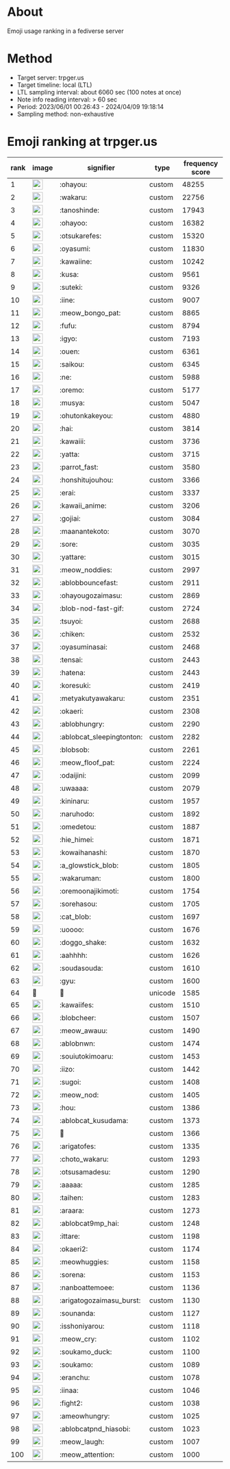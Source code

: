 # About
Emoji usage ranking in a fediverse server

# Method
- Target server: trpger.us
- Target timeline: local (LTL)
- LTL sampling interval: about 6060 sec (100 notes at once)
- Note info reading interval: > 60 sec
- Period: 2023/06/01 00:26:43 - 2024/04/09 19:18:14 
- Sampling method: non-exhaustive

# Emoji ranking at trpger.us

|rank|image|signifier|type|frequency score|
|----|----|----|----|----|
|1|<img height="24" src="https://trpger.us/emoji/ohayou.webp">|:ohayou:|custom|48255|
|2|<img height="24" src="https://trpger.us/emoji/wakaru.webp">|:wakaru:|custom|22756|
|3|<img height="24" src="https://trpger.us/emoji/tanoshinde.webp">|:tanoshinde:|custom|17943|
|4|<img height="24" src="https://trpger.us/emoji/ohayoo.webp">|:ohayoo:|custom|16382|
|5|<img height="24" src="https://trpger.us/emoji/otsukarefes.webp">|:otsukarefes:|custom|15320|
|6|<img height="24" src="https://trpger.us/emoji/oyasumi.webp">|:oyasumi:|custom|11830|
|7|<img height="24" src="https://trpger.us/emoji/kawaiine.webp">|:kawaiine:|custom|10242|
|8|<img height="24" src="https://trpger.us/emoji/kusa.webp">|:kusa:|custom|9561|
|9|<img height="24" src="https://trpger.us/emoji/suteki.webp">|:suteki:|custom|9326|
|10|<img height="24" src="https://trpger.us/emoji/iine.webp">|:iine:|custom|9007|
|11|<img height="24" src="https://trpger.us/emoji/meow_bongo_pat.webp">|:meow_bongo_pat:|custom|8865|
|12|<img height="24" src="https://trpger.us/emoji/fufu.webp">|:fufu:|custom|8794|
|13|<img height="24" src="https://trpger.us/emoji/igyo.webp">|:igyo:|custom|7193|
|14|<img height="24" src="https://trpger.us/emoji/ouen.webp">|:ouen:|custom|6361|
|15|<img height="24" src="https://trpger.us/emoji/saikou.webp">|:saikou:|custom|6345|
|16|<img height="24" src="https://trpger.us/emoji/ne.webp">|:ne:|custom|5988|
|17|<img height="24" src="https://trpger.us/emoji/oremo.webp">|:oremo:|custom|5177|
|18|<img height="24" src="https://trpger.us/emoji/musya.webp">|:musya:|custom|5047|
|19|<img height="24" src="https://trpger.us/emoji/ohutonkakeyou.webp">|:ohutonkakeyou:|custom|4880|
|20|<img height="24" src="https://trpger.us/emoji/hai.webp">|:hai:|custom|3814|
|21|<img height="24" src="https://trpger.us/emoji/kawaiii.webp">|:kawaiii:|custom|3736|
|22|<img height="24" src="https://trpger.us/emoji/yatta.webp">|:yatta:|custom|3715|
|23|<img height="24" src="https://trpger.us/emoji/parrot_fast.webp">|:parrot_fast:|custom|3580|
|24|<img height="24" src="https://trpger.us/emoji/honshitujouhou.webp">|:honshitujouhou:|custom|3366|
|25|<img height="24" src="https://trpger.us/emoji/erai.webp">|:erai:|custom|3337|
|26|<img height="24" src="https://trpger.us/emoji/kawaii_anime.webp">|:kawaii_anime:|custom|3206|
|27|<img height="24" src="https://trpger.us/emoji/gojiai.webp">|:gojiai:|custom|3084|
|28|<img height="24" src="https://trpger.us/emoji/maanantekoto.webp">|:maanantekoto:|custom|3070|
|29|<img height="24" src="https://trpger.us/emoji/sore.webp">|:sore:|custom|3035|
|30|<img height="24" src="https://trpger.us/emoji/yattare.webp">|:yattare:|custom|3015|
|31|<img height="24" src="https://trpger.us/emoji/meow_noddies.webp">|:meow_noddies:|custom|2997|
|32|<img height="24" src="https://trpger.us/emoji/ablobbouncefast.webp">|:ablobbouncefast:|custom|2911|
|33|<img height="24" src="https://trpger.us/emoji/ohayougozaimasu.webp">|:ohayougozaimasu:|custom|2869|
|34|<img height="24" src="https://trpger.us/emoji/blob-nod-fast-gif.webp">|:blob-nod-fast-gif:|custom|2724|
|35|<img height="24" src="https://trpger.us/emoji/tsuyoi.webp">|:tsuyoi:|custom|2688|
|36|<img height="24" src="https://trpger.us/emoji/chiken.webp">|:chiken:|custom|2532|
|37|<img height="24" src="https://trpger.us/emoji/oyasuminasai.webp">|:oyasuminasai:|custom|2468|
|38|<img height="24" src="https://trpger.us/emoji/tensai.webp">|:tensai:|custom|2443|
|39|<img height="24" src="https://trpger.us/emoji/hatena.webp">|:hatena:|custom|2443|
|40|<img height="24" src="https://trpger.us/emoji/koresuki.webp">|:koresuki:|custom|2419|
|41|<img height="24" src="https://trpger.us/emoji/metyakutyawakaru.webp">|:metyakutyawakaru:|custom|2351|
|42|<img height="24" src="https://trpger.us/emoji/okaeri.webp">|:okaeri:|custom|2308|
|43|<img height="24" src="https://trpger.us/emoji/ablobhungry.webp">|:ablobhungry:|custom|2290|
|44|<img height="24" src="https://trpger.us/emoji/ablobcat_sleepingtonton.webp">|:ablobcat_sleepingtonton:|custom|2282|
|45|<img height="24" src="https://trpger.us/emoji/blobsob.webp">|:blobsob:|custom|2261|
|46|<img height="24" src="https://trpger.us/emoji/meow_floof_pat.webp">|:meow_floof_pat:|custom|2224|
|47|<img height="24" src="https://trpger.us/emoji/odaijini.webp">|:odaijini:|custom|2099|
|48|<img height="24" src="https://trpger.us/emoji/uwaaaa.webp">|:uwaaaa:|custom|2079|
|49|<img height="24" src="https://trpger.us/emoji/kininaru.webp">|:kininaru:|custom|1957|
|50|<img height="24" src="https://trpger.us/emoji/naruhodo.webp">|:naruhodo:|custom|1892|
|51|<img height="24" src="https://trpger.us/emoji/omedetou.webp">|:omedetou:|custom|1887|
|52|<img height="24" src="https://trpger.us/emoji/hie_himei.webp">|:hie_himei:|custom|1871|
|53|<img height="24" src="https://trpger.us/emoji/kowaihanashi.webp">|:kowaihanashi:|custom|1870|
|54|<img height="24" src="https://trpger.us/emoji/a_glowstick_blob.webp">|:a_glowstick_blob:|custom|1805|
|55|<img height="24" src="https://trpger.us/emoji/wakaruman.webp">|:wakaruman:|custom|1800|
|56|<img height="24" src="https://trpger.us/emoji/oremoonajikimoti.webp">|:oremoonajikimoti:|custom|1754|
|57|<img height="24" src="https://trpger.us/emoji/sorehasou.webp">|:sorehasou:|custom|1705|
|58|<img height="24" src="https://trpger.us/emoji/cat_blob.webp">|:cat_blob:|custom|1697|
|59|<img height="24" src="https://trpger.us/emoji/uoooo.webp">|:uoooo:|custom|1676|
|60|<img height="24" src="https://trpger.us/emoji/doggo_shake.webp">|:doggo_shake:|custom|1632|
|61|<img height="24" src="https://trpger.us/emoji/aahhhh.webp">|:aahhhh:|custom|1626|
|62|<img height="24" src="https://trpger.us/emoji/soudasouda.webp">|:soudasouda:|custom|1610|
|63|<img height="24" src="https://trpger.us/emoji/gyu.webp">|:gyu:|custom|1600|
|64|🍮|🍮|unicode|1585|
|65|<img height="24" src="https://trpger.us/emoji/kawaiifes.webp">|:kawaiifes:|custom|1510|
|66|<img height="24" src="https://trpger.us/emoji/blobcheer.webp">|:blobcheer:|custom|1507|
|67|<img height="24" src="https://trpger.us/emoji/meow_awauu.webp">|:meow_awauu:|custom|1490|
|68|<img height="24" src="https://trpger.us/emoji/ablobnwn.webp">|:ablobnwn:|custom|1474|
|69|<img height="24" src="https://trpger.us/emoji/souiutokimoaru.webp">|:souiutokimoaru:|custom|1453|
|70|<img height="24" src="https://trpger.us/emoji/iizo.webp">|:iizo:|custom|1442|
|71|<img height="24" src="https://trpger.us/emoji/sugoi.webp">|:sugoi:|custom|1408|
|72|<img height="24" src="https://trpger.us/emoji/meow_nod.webp">|:meow_nod:|custom|1405|
|73|<img height="24" src="https://trpger.us/emoji/hou.webp">|:hou:|custom|1386|
|74|<img height="24" src="https://trpger.us/emoji/ablobcat_kusudama.webp">|:ablobcat_kusudama:|custom|1373|
|75|<img height="24" src="https://trpger.us/emoji/birthday.webp">|:birthday:|custom|1366|
|76|<img height="24" src="https://trpger.us/emoji/arigatofes.webp">|:arigatofes:|custom|1335|
|77|<img height="24" src="https://trpger.us/emoji/choto_wakaru.webp">|:choto_wakaru:|custom|1293|
|78|<img height="24" src="https://trpger.us/emoji/otsusamadesu.webp">|:otsusamadesu:|custom|1290|
|79|<img height="24" src="https://trpger.us/emoji/aaaaa.webp">|:aaaaa:|custom|1285|
|80|<img height="24" src="https://trpger.us/emoji/taihen.webp">|:taihen:|custom|1283|
|81|<img height="24" src="https://trpger.us/emoji/araara.webp">|:araara:|custom|1273|
|82|<img height="24" src="https://trpger.us/emoji/ablobcat9mp_hai.webp">|:ablobcat9mp_hai:|custom|1248|
|83|<img height="24" src="https://trpger.us/emoji/ittare.webp">|:ittare:|custom|1198|
|84|<img height="24" src="https://trpger.us/emoji/okaeri2.webp">|:okaeri2:|custom|1174|
|85|<img height="24" src="https://trpger.us/emoji/meowhuggies.webp">|:meowhuggies:|custom|1158|
|86|<img height="24" src="https://trpger.us/emoji/sorena.webp">|:sorena:|custom|1153|
|87|<img height="24" src="https://trpger.us/emoji/nanboattemoee.webp">|:nanboattemoee:|custom|1136|
|88|<img height="24" src="https://trpger.us/emoji/arigatogozaimasu_burst.webp">|:arigatogozaimasu_burst:|custom|1130|
|89|<img height="24" src="https://trpger.us/emoji/sounanda.webp">|:sounanda:|custom|1127|
|90|<img height="24" src="https://trpger.us/emoji/isshoniyarou.webp">|:isshoniyarou:|custom|1118|
|91|<img height="24" src="https://trpger.us/emoji/meow_cry.webp">|:meow_cry:|custom|1102|
|92|<img height="24" src="https://trpger.us/emoji/soukamo_duck.webp">|:soukamo_duck:|custom|1100|
|93|<img height="24" src="https://trpger.us/emoji/soukamo.webp">|:soukamo:|custom|1089|
|94|<img height="24" src="https://trpger.us/emoji/eranchu.webp">|:eranchu:|custom|1078|
|95|<img height="24" src="https://trpger.us/emoji/iinaa.webp">|:iinaa:|custom|1046|
|96|<img height="24" src="https://trpger.us/emoji/fight2.webp">|:fight2:|custom|1038|
|97|<img height="24" src="https://trpger.us/emoji/ameowhungry.webp">|:ameowhungry:|custom|1025|
|98|<img height="24" src="https://trpger.us/emoji/ablobcatpnd_hiasobi.webp">|:ablobcatpnd_hiasobi:|custom|1023|
|99|<img height="24" src="https://trpger.us/emoji/meow_laugh.webp">|:meow_laugh:|custom|1007|
|100|<img height="24" src="https://trpger.us/emoji/meow_attention.webp">|:meow_attention:|custom|1000|
